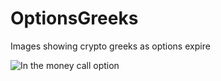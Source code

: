 # OptionsGreeks
Images showing crypto greeks as options expire



![In the money call option](https://raw.githubusercontent.com/alexlukekoval/OptionsGreeks/main/images/in_money_call.png)
